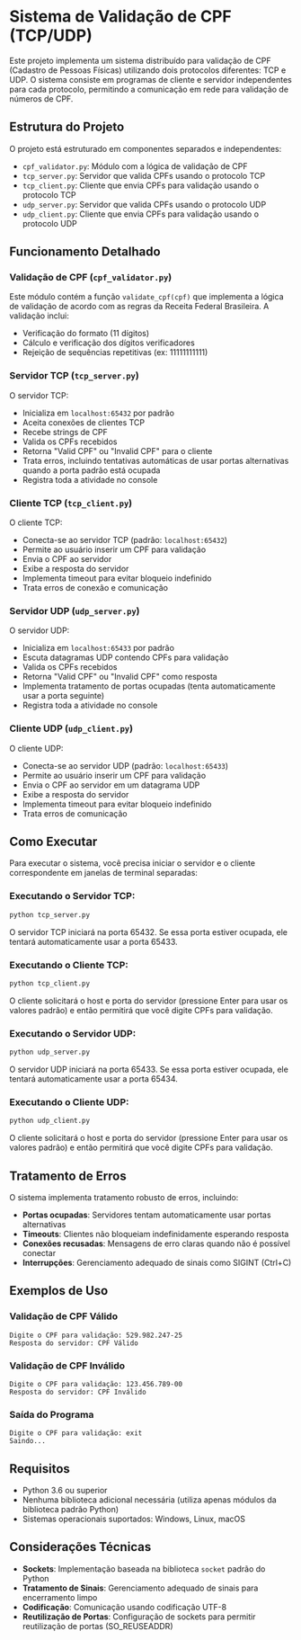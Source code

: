 # Sistema de Validação de CPF (TCP/UDP)

Este projeto implementa um sistema distribuído para validação de CPF (Cadastro de Pessoas Físicas) utilizando dois protocolos diferentes: TCP e UDP. O sistema consiste em programas de cliente e servidor independentes para cada protocolo, permitindo a comunicação em rede para validação de números de CPF.

## Estrutura do Projeto

O projeto está estruturado em componentes separados e independentes:

- `cpf_validator.py`: Módulo com a lógica de validação de CPF
- `tcp_server.py`: Servidor que valida CPFs usando o protocolo TCP
- `tcp_client.py`: Cliente que envia CPFs para validação usando o protocolo TCP
- `udp_server.py`: Servidor que valida CPFs usando o protocolo UDP
- `udp_client.py`: Cliente que envia CPFs para validação usando o protocolo UDP

## Funcionamento Detalhado

### Validação de CPF (`cpf_validator.py`)

Este módulo contém a função `validate_cpf(cpf)` que implementa a lógica de validação de acordo com as regras da Receita Federal Brasileira. A validação inclui:

- Verificação do formato (11 dígitos)
- Cálculo e verificação dos dígitos verificadores
- Rejeição de sequências repetitivas (ex: 11111111111)

### Servidor TCP (`tcp_server.py`)

O servidor TCP:
- Inicializa em `localhost:65432` por padrão
- Aceita conexões de clientes TCP
- Recebe strings de CPF
- Valida os CPFs recebidos
- Retorna "Valid CPF" ou "Invalid CPF" para o cliente
- Trata erros, incluindo tentativas automáticas de usar portas alternativas quando a porta padrão está ocupada
- Registra toda a atividade no console

### Cliente TCP (`tcp_client.py`)

O cliente TCP:
- Conecta-se ao servidor TCP (padrão: `localhost:65432`)
- Permite ao usuário inserir um CPF para validação
- Envia o CPF ao servidor
- Exibe a resposta do servidor
- Implementa timeout para evitar bloqueio indefinido
- Trata erros de conexão e comunicação

### Servidor UDP (`udp_server.py`)

O servidor UDP:
- Inicializa em `localhost:65433` por padrão
- Escuta datagramas UDP contendo CPFs para validação
- Valida os CPFs recebidos
- Retorna "Valid CPF" ou "Invalid CPF" como resposta
- Implementa tratamento de portas ocupadas (tenta automaticamente usar a porta seguinte)
- Registra toda a atividade no console

### Cliente UDP (`udp_client.py`)

O cliente UDP:
- Conecta-se ao servidor UDP (padrão: `localhost:65433`)
- Permite ao usuário inserir um CPF para validação
- Envia o CPF ao servidor em um datagrama UDP
- Exibe a resposta do servidor
- Implementa timeout para evitar bloqueio indefinido
- Trata erros de comunicação


## Como Executar

Para executar o sistema, você precisa iniciar o servidor e o cliente correspondente em janelas de terminal separadas:

### Executando o Servidor TCP:
```bash
python tcp_server.py
```
O servidor TCP iniciará na porta 65432. Se essa porta estiver ocupada, ele tentará automaticamente usar a porta 65433.

### Executando o Cliente TCP:
```bash
python tcp_client.py
```
O cliente solicitará o host e porta do servidor (pressione Enter para usar os valores padrão) e então permitirá que você digite CPFs para validação.

### Executando o Servidor UDP:
```bash
python udp_server.py
```
O servidor UDP iniciará na porta 65433. Se essa porta estiver ocupada, ele tentará automaticamente usar a porta 65434.

### Executando o Cliente UDP:
```bash
python udp_client.py
```
O cliente solicitará o host e porta do servidor (pressione Enter para usar os valores padrão) e então permitirá que você digite CPFs para validação.

## Tratamento de Erros

O sistema implementa tratamento robusto de erros, incluindo:

- **Portas ocupadas**: Servidores tentam automaticamente usar portas alternativas
- **Timeouts**: Clientes não bloqueiam indefinidamente esperando resposta
- **Conexões recusadas**: Mensagens de erro claras quando não é possível conectar
- **Interrupções**: Gerenciamento adequado de sinais como SIGINT (Ctrl+C)

## Exemplos de Uso

### Validação de CPF Válido
```
Digite o CPF para validação: 529.982.247-25
Resposta do servidor: CPF Válido
```

### Validação de CPF Inválido
```
Digite o CPF para validação: 123.456.789-00
Resposta do servidor: CPF Inválido
```

### Saída do Programa
```
Digite o CPF para validação: exit
Saindo...
```

## Requisitos

- Python 3.6 ou superior
- Nenhuma biblioteca adicional necessária (utiliza apenas módulos da biblioteca padrão Python)
- Sistemas operacionais suportados: Windows, Linux, macOS

## Considerações Técnicas

- **Sockets**: Implementação baseada na biblioteca `socket` padrão do Python
- **Tratamento de Sinais**: Gerenciamento adequado de sinais para encerramento limpo
- **Codificação**: Comunicação usando codificação UTF-8
- **Reutilização de Portas**: Configuração de sockets para permitir reutilização de portas (SO_REUSEADDR)
